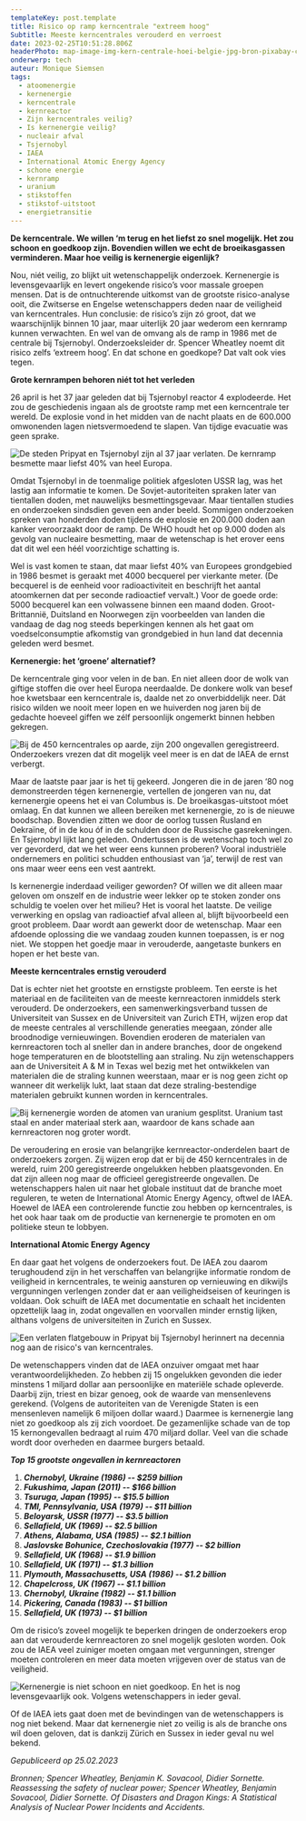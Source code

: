 ```yaml
---
templateKey: post.template
title: Risico op ramp kerncentrale "extreem hoog"
Subtitle: Meeste kerncentrales verouderd en verroest
date: 2023-02-25T10:51:28.806Z
headerPhoto: map-image-img-kern-centrale-hoei-belgie-jpg-bron-pixabay-com-onderschrift-de-bewoners-van-het-belgische-plaatsje-hoei-leven-al-jaren-naast-een-kerncentrale-maar-of-zij-veilig-zijn-is-nog-maar-de-vraag
onderwerp: tech
auteur: Monique Siemsen
tags:
  - atoomenergie
  - kernenergie
  - kerncentrale
  - kernreactor
  - Zijn kerncentrales veilig?
  - Is kernenergie veilig?
  - nucleair afval
  - Tsjernobyl
  - IAEA
  - International Atomic Energy Agency
  - schone energie
  - kernramp
  - uranium
  - stikstoffen
  - stikstof-uitstoot
  - energietransitie
---
```

**De kerncentrale. We willen ‘m terug en het liefst zo snel mogelijk. Het zou schoon en goedkoop zijn. Bovendien willen we echt de broeikasgassen verminderen. Maar hoe veilig is kernenergie eigenlijk?**

Nou, niét veilig, zo blijkt uit wetenschappelijk onderzoek. Kernenergie is levensgevaarlijk en levert ongekende risico’s voor massale groepen mensen. Dat is de ontnuchterende uitkomst van de grootste risico-analyse ooit, die Zwitserse en Engelse wetenschappers deden naar de veiligheid van kerncentrales. Hun conclusie: de risico’s zijn zó groot, dat we waarschijnlijk binnen 10 jaar, maar uiterlijk 20 jaar wederom een kernramp kunnen verwachten. En wel van de omvang als de ramp in 1986 met de centrale bij Tsjernobyl. Onderzoeksleider dr. Spencer Wheatley noemt dit risico zelfs ‘extreem hoog’. En dat schone en goedkope? Dat valt ook vies tegen.

**Grote kernrampen behoren niét tot het verleden**

26 april is het 37 jaar geleden dat bij Tsjernobyl reactor 4 explodeerde. Het zou de geschiedenis ingaan als de grootste ramp met een kerncentrale ter wereld. De explosie vond in het midden van de nacht plaats en de 600.000 omwonenden lagen nietsvermoedend te slapen. Van tijdige evacuatie was geen sprake.

![De steden Pripyat en Tsjernobyl zijn al 37 jaar verlaten. De kernramp besmette maar liefst 40% van heel Europa.](/img/kern-pripyat-verlaten-gebouw.jpg "Pixabay.com")

Omdat Tsjernobyl in de toenmalige politiek afgesloten USSR lag, was het lastig aan informatie te komen. De Sovjet-autoriteiten spraken later van tientallen doden, met nauwelijks besmettingsgevaar. Maar tientallen studies en onderzoeken sindsdien geven een ander beeld. Sommigen onderzoeken spreken van honderden doden tijdens de explosie en 200.000 doden aan kanker veroorzaakt door de ramp. De WHO houdt het op 9.000 doden als gevolg van nucleaire besmetting, maar de wetenschap is het erover eens dat dit wel een héél voorzichtige schatting is.

Wel is vast komen te staan, dat maar liefst 40% van Europees grondgebied in 1986 besmet is geraakt met 4000 becquerel per vierkante meter. (De becquerel is de eenheid voor radioactiviteit en beschrijft het aantal atoomkern﻿en dat per seconde radioactief vervalt.) Voor de goede orde: 5000 becquerel kan een volwassene binnen een maand doden. Groot-Brittannië, Duitsland en Noorwegen zijn voorbeelden van landen die vandaag de dag nog steeds beperkingen kennen als het gaat om voedselconsumptie afkomstig van grondgebied in hun land dat decennia geleden werd besmet. 

**Kernenergie: het ‘groene’ alternatief?**

De kerncentrale ging voor velen in de ban. En niet alleen door de wolk van giftige stoffen die over heel Europa neerdaalde. De donkere wolk van besef hoe kwetsbaar een kerncentrale is, daalde net zo onverbiddelijk neer. Dát risico wilden we nooit meer lopen en we huiverden nog jaren bij de gedachte hoeveel giffen we zélf persoonlijk ongemerkt binnen hebben gekregen.

![Bij de 450 kerncentrales op aarde, zijn 200 ongevallen geregistreerd. Onderzoekers vrezen dat dit mogelijk veel meer is en dat de IAEA de ernst verbergt.](/img/kern-werklui-reactor.jpg "Pixabay.com")

Maar de laatste paar jaar is het tij gekeerd. Jongeren die in de jaren ‘80 nog demonstreerden tégen kernenergie, vertellen de jongeren van nu, dat kernenergie opeens het ei van Columbus is. De broeikasgas-uitstoot móet omlaag. En dat kunnen we alleen bereiken met kernenergie, zo is de nieuwe boodschap. Bovendien zitten we door de oorlog tussen Rusland en Oekraïne, óf in de kou óf in de schulden door de Russische gasrekeningen. En Tsjernobyl lijkt lang geleden. Ondertussen is de wetenschap toch wel zo ver gevorderd, dat we het weer eens kunnen proberen? Vooral industriële ondernemers en politici schudden enthousiast van ‘ja’, terwijl de rest van ons maar weer eens een vest aantrekt. 

Is kernenergie inderdaad veiliger geworden? Of willen we dit alleen maar geloven om onszelf en de industrie weer lekker op te stoken zonder ons schuldig te voelen over het milieu? Het is vooral het laatste. De veilige verwerking en opslag van radioactief afval alleen al, blijft bijvoorbeeld een groot probleem. Daar wordt aan gewerkt door de wetenschap. Maar een afdoende oplossing die we vandaag zouden kunnen toepassen, is er nog niet. We stoppen het goedje maar in verouderde, aangetaste bunkers en hopen er het beste van.

**Meeste kerncentrales ernstig verouderd**

Dat is echter niet het grootste en ernstigste probleem. Ten eerste is het materiaal en de faciliteiten van de meeste kernreactoren inmiddels sterk verouderd. De onderzoekers, een samenwerkingsverband tussen de Universiteit van Sussex en de Universiteit van Zurich ETH, wijzen erop dat de meeste centrales al verschillende generaties meegaan, zónder alle broodnodige vernieuwingen. Bovendien eroderen de materialen van kernreactoren toch al sneller dan in andere branches, door de ongekend hoge temperaturen en de blootstelling aan straling. Nu zijn wetenschappers aan de Universiteit A & M in Texas wel bezig met het ontwikkelen van materialen die de straling kunnen weerstaan, maar er is nog geen zicht op wanneer dit werkelijk lukt, laat staan dat deze straling-bestendige materialen gebruikt kunnen worden in kerncentrales. 

![Bij kernenergie worden de atomen van uranium gesplitst. Uranium tast staal en ander materiaal sterk aan, waardoor de kans schade aan kernreactoren nog groter wordt.](/img/kern-glas-uranium.jpg "Pixabay.com")

De veroudering en erosie van belangrijke kernreactor-onderdelen baart de onderzoekers zorgen. Zij wijzen erop dat er bij de 450 kerncentrales in de wereld, ruim 200 geregistreerde ongelukken hebben plaatsgevonden. En dat zijn alleen nog maar de officieel geregistreerde ongevallen. De wetenschappers halen uit naar het globale instituut dat de branche moet reguleren, te weten de International Atomic Energy Agency, oftwel de IAEA. Hoewel de IAEA een controlerende functie zou hebben op kerncentrales, is het ook haar taak om de productie van kernenergie te promoten en om politieke steun te lobbyen. 

**International Atomic Energy Agency**

En daar gaat het volgens de onderzoekers fout. De IAEA zou daarom terughoudend zijn in het verschaffen van belangrijke informatie rondom de veiligheid in kerncentrales, te weinig aansturen op vernieuwing en dikwijls vergunningen verlengen zonder dat er aan veiligheidseisen of keuringen is voldaan. Ook schuift de IAEA met documentatie en schaalt het incidenten opzettelijk laag in, zodat ongevallen en voorvallen minder ernstig lijken, althans volgens de universiteiten in Zurich en Sussex.

![Een verlaten flatgebouw in Pripyat bij Tsjernobyl herinnert na decennia nog aan de risico's van kerncentrales.](/img/kern-verlaten-gebouw-tsjernobyl.jpg "Pixabay.com")

De wetenschappers vinden dat de IAEA onzuiver omgaat met haar verantwoordelijkheden. Zo hebben zij 15 ongelukken gevonden die ieder minstens 1 miljard dollar aan persoonlijke en materiële schade opleverde. Daarbij zijn, triest en bizar genoeg, ook de waarde van mensenlevens gerekend. (Volgens de autoriteiten van de Verenigde Staten is een mensenleven namelijk 6 miljoen dollar waard.) Daarmee is kernenergie lang niet zo goedkoop als zij zich voordoet. De gezamenlijke schade van de top 15 kernongevallen bedraagt al ruim 470 miljard dollar. Veel van die schade wordt door overheden en daarmee burgers betaald. 

***Top 15 grootste ongevallen in kernreactoren***

1. ***Chernobyl, Ukraine (1986) -- $259 billion***
2. ***Fukushima, Japan (2011) -- $166 billion***
3. ***Tsuruga, Japan (1995) -- $15.5 billion***
4. ***TMI, Pennsylvania, USA (1979) -- $11 billion***
5. ***Beloyarsk, USSR (1977) -- $3.5 billion***
6. ***Sellafield, UK (1969) -- $2.5 billion***
7. ***Athens, Alabama, USA (1985) -- $2.1 billion***
8. ***Jaslovske Bohunice, Czechoslovakia (1977) -- $2 billion***
9. ***Sellafield, UK (1968) -- $1.9 billion***
10. ***Sellafield, UK (1971) -- $1.3 billion***
11. ***Plymouth, Massachusetts, USA (1986) -- $1.2 billion***
12. ***Chapelcross, UK (1967) -- $1.1 billion***
13. ***Chernobyl, Ukraine (1982) -- $1.1 billion***
14. ***Pickering, Canada (1983) -- $1 billion***
15. ***Sellafield, UK (1973) -- $1 billion***

Om de risico’s zoveel mogelijk te beperken dringen de onderzoekers erop aan dat verouderde kernreactoren zo snel mogelijk gesloten worden. Ook zou de IAEA veel zuiniger moeten omgaan met vergunningen, strenger moeten controleren en meer data moeten vrijgeven over de status van de veiligheid. 

![Kernenergie is niet schoon en niet goedkoop. En het is nog levensgevaarlijk ook. Volgens wetenschappers in ieder geval.](/img/kern-koeltoren-water-zonsondergang.jpg "Pixabay.com")

Of de IAEA iets gaat doen met de bevindingen van de wetenschappers is nog niet bekend. Maar dat kernenergie niet zo veilig is als de branche ons wil doen geloven, dat is dankzij Zürich en Sussex in ieder geval nu wel bekend.

*G﻿epubliceerd op 25.02.2023*

*Bronnen; Spencer Wheatley, Benjamin K. Sovacool, Didier Sornette. Reassessing the safety of nuclear power; Spencer Wheatley, Benjamin Sovacool, Didier Sornette. Of Disasters and Dragon Kings: A Statistical Analysis of Nuclear Power Incidents and Accidents.*